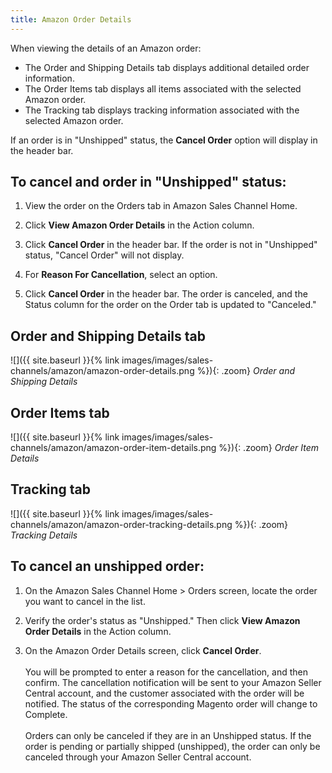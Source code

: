 ```yaml
---
title: Amazon Order Details
---
```



When viewing the details of an Amazon order:

- The Order and Shipping Details tab displays additional detailed order information.
- The Order Items tab displays all items associated with the selected Amazon order.
- The Tracking tab displays tracking information associated with the selected Amazon order.

If an order is in "Unshipped" status, the **Cancel Order** option will display in the header bar.

## To cancel and order in "Unshipped" status:

1. View the order on the Orders tab in Amazon Sales Channel Home.

1. Click **View Amazon Order Details** in the Action column.

1. Click **Cancel Order** in the header bar. If the order is not in "Unshipped" status, "Cancel Order" will not display.

1. For **Reason For Cancellation**, select an option.

1. Click **Cancel Order** in the header bar. The order is canceled, and the Status column for the order on the Order tab is updated to "Canceled."


## Order and Shipping Details tab

![]({{ site.baseurl }}{% link images/images/sales-channels/amazon/amazon-order-details.png %}){: .zoom}
_Order and Shipping Details_

## Order Items tab

![]({{ site.baseurl }}{% link images/images/sales-channels/amazon/amazon-order-item-details.png %}){: .zoom}
_Order Item Details_

## Tracking tab

![]({{ site.baseurl }}{% link images/images/sales-channels/amazon/amazon-order-tracking-details.png %}){: .zoom}
_Tracking Details_

## To cancel an unshipped order:

1. On the Amazon Sales Channel Home > Orders screen, locate the order you want to cancel in the list.

1. Verify the order's status as "Unshipped." Then click **View Amazon Order Details** in the Action column.

1. On the Amazon Order Details screen, click **Cancel Order**.<br />
<br />You will be prompted to enter a reason for the cancellation, and then confirm. The cancellation notification will be sent to your Amazon Seller Central account, and the customer associated with the order will be notified. The status of the corresponding Magento order will change to Complete.<br />
<br />Orders can only be canceled if they are in an Unshipped status. If the order is pending or partially shipped (unshipped), the order can only be canceled through your Amazon Seller Central account.
